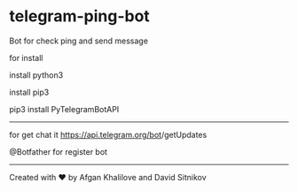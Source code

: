 # telegram-ping-bot
Bot for check ping and send message

for install 

install python3

install pip3

pip3 install PyTelegramBotAPI

---------------------

for get chat it
https://api.telegram.org/bot<BotToken>/getUpdates

@Botfather for register bot

---------------------

Created with 	&#10084; by Afgan Khalilove and David Sitnikov 
